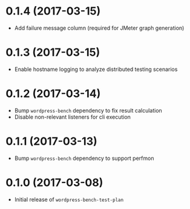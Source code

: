 # 0.1.4 (2017-03-15)

* Add failure message column (required for JMeter graph generation)

# 0.1.3 (2017-03-15)

* Enable hostname logging to analyze distributed testing scenarios

# 0.1.2 (2017-03-14)

* Bump `wordpress-bench` dependency to fix result calculation
* Disable non-relevant listeners for cli execution

# 0.1.1 (2017-03-13)

* Bump `wordpress-bench` dependency to support perfmon


# 0.1.0 (2017-03-08)

* Initial release of `wordpress-bench-test-plan`
